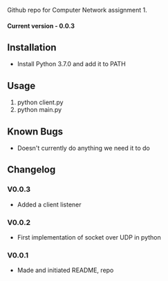 Github repo for Computer Network assignment 1.
#### Current version - 0.0.3

## Installation
* Install Python 3.7.0 and add it to PATH

## Usage
1. python client.py
2. python main.py


## Known Bugs
* Doesn't currently do anything we need it to do

## Changelog
### V0.0.3
* Added a client listener

### V0.0.2
* First implementation of socket over UDP in python

### V0.0.1
* Made and initiated README, repo

